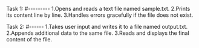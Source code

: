 Task 1:
#---------
1.Opens and reads a text file named sample.txt.
2.Prints its content line by line.
3.Handles errors gracefully if the file does not exist.

Task 2:
#------
1.Takes user input and writes it to a file named output.txt.
2.Appends additional data to the same file.
3.Reads and displays the final content of the file.
